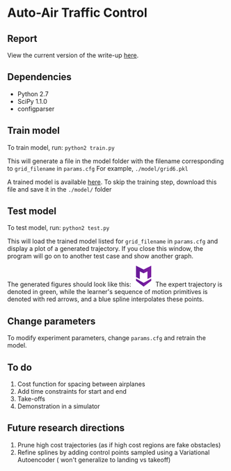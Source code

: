 # Auto-Air Traffic Control

## Report
View the current version of the write-up [here](https://www.overleaf.com/read/fkygphjtxkwf).

## Dependencies

- Python 2.7
- SciPy 1.1.0
- configparser

## Train model
To train model, run:
`python2 train.py`

This will generate a file in the model folder with the filename corresponding to `grid_filename` in `params.cfg`
For example, `./model/grid6.pkl`

A trained model is available [here]().
To skip the training step, download this file and save it in the `./model/` folder

## Test model
To test model, run:
`python2 test.py`

This will load the trained model listed for `grid_filename` in `params.cfg` and display a plot of a generated trajectory. 
If you close this window, the program will go on to another test case and show another graph. 

The generated figures should look like this:
![Expert and learned trajectory](https://github.com/adam-p/markdown-here/raw/master/src/common/images/icon48.png "Logo Title Text 1")
The expert trajectory is denoted in green, while the learner's sequence of motion primitives is denoted with red arrows, and a blue spline interpolates these points. 


## Change parameters
To modify experiment parameters, change `params.cfg` and retrain the model.

## To do
1) Cost function for spacing between airplanes
2) Add time constraints for start and end
3) Take-offs
4) Demonstration in a simulator

## Future research directions

1) Prune high cost trajectories (as if high cost regions are fake obstacles)
3) Refine splines by adding control points sampled using a Variational Autoencoder ( won't generalize to landing vs takeoff)

